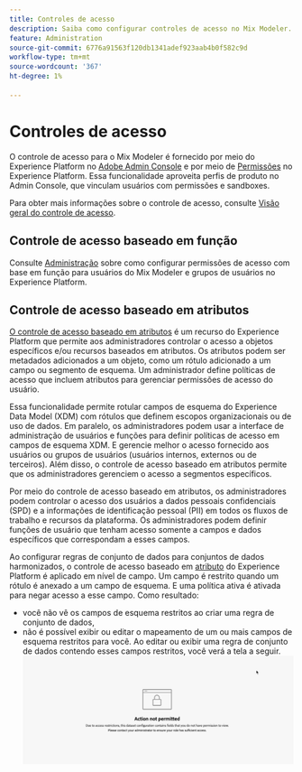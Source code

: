 ```yaml
---
title: Controles de acesso
description: Saiba como configurar controles de acesso no Mix Modeler.
feature: Administration
source-git-commit: 6776a91563f120db1341adef923aab4b0f582c9d
workflow-type: tm+mt
source-wordcount: '367'
ht-degree: 1%

---
```


# Controles de acesso

O controle de acesso para o Mix Modeler é fornecido por meio do Experience Platform no [Adobe Admin Console](https://adminconsole.adobe.com/) e por meio de [Permissões](https://experienceleague.adobe.com/en/docs/experience-platform/access-control/home#platform-permissions) no Experience Platform. Essa funcionalidade aproveita perfis de produto no Admin Console, que vinculam usuários com permissões e sandboxes.

Para obter mais informações sobre o controle de acesso, consulte [Visão geral do controle de acesso](https://experienceleague.adobe.com/en/docs/experience-platform/access-control/home).

## Controle de acesso baseado em função

Consulte [Administração](../main-guide/administration.md) sobre como configurar permissões de acesso com base em função para usuários do Mix Modeler e grupos de usuários no Experience Platform.

## Controle de acesso baseado em atributos

[O controle de acesso baseado em atributos](https://experienceleague.adobe.com/en/docs/experience-platform/access-control/abac/overview) é um recurso do Experience Platform que permite aos administradores controlar o acesso a objetos específicos e/ou recursos baseados em atributos. Os atributos podem ser metadados adicionados a um objeto, como um rótulo adicionado a um campo ou segmento de esquema. Um administrador define políticas de acesso que incluem atributos para gerenciar permissões de acesso do usuário.

Essa funcionalidade permite rotular campos de esquema do Experience Data Model (XDM) com rótulos que definem escopos organizacionais ou de uso de dados. Em paralelo, os administradores podem usar a interface de administração de usuários e funções para definir políticas de acesso em campos de esquema XDM. E gerencie melhor o acesso fornecido aos usuários ou grupos de usuários (usuários internos, externos ou de terceiros). Além disso, o controle de acesso baseado em atributos permite que os administradores gerenciem o acesso a segmentos específicos.

Por meio do controle de acesso baseado em atributos, os administradores podem controlar o acesso dos usuários a dados pessoais confidenciais (SPD) e a informações de identificação pessoal (PII) em todos os fluxos de trabalho e recursos da plataforma. Os administradores podem definir funções de usuário que tenham acesso somente a campos e dados específicos que correspondam a esses campos.

Ao configurar regras de conjunto de dados para conjuntos de dados harmonizados, o controle de acesso baseado em [atributo](https://experienceleague.adobe.com/en/docs/experience-platform/access-control/abac/overview) do Experience Platform é aplicado em nível de campo. Um campo é restrito quando um rótulo é anexado a um campo de esquema. E uma política ativa é ativada para negar acesso a esse campo. Como resultado:

* você não vê os campos de esquema restritos ao criar uma regra de conjunto de dados,
* não é possível exibir ou editar o mapeamento de um ou mais campos de esquema restritos para você. Ao editar ou exibir uma regra de conjunto de dados contendo esses campos restritos, você verá a tela a seguir.
  ![Ação não permitida](/help/assets//action-not-permitted.png)

